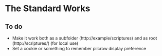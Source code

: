 # The Standard Works

## To do

* Make it work both as a subfolder (http://example/scriptures) and as root (http://scriptures/) (for local use)
* Set a cookie or something to remember pilcrow display preference
